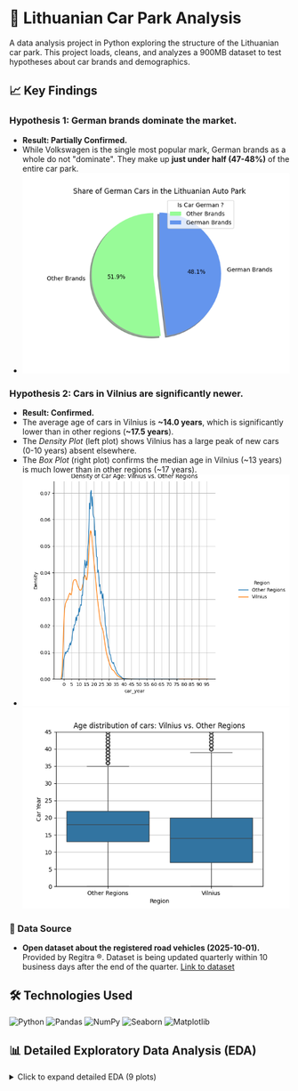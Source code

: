 # 🚗 Lithuanian Car Park Analysis

A data analysis project in Python exploring the structure of the Lithuanian car park. This project loads, cleans, and analyzes a 900MB dataset to test hypotheses about car brands and demographics.

## 📈 Key Findings

### Hypothesis 1: German brands dominate the market.
* **Result: Partially Confirmed.**
* While Volkswagen is the single most popular mark, German brands as a whole do not "dominate". They make up **just under half (47-48%)** of the entire car park.
* ![Hypothesis 1](images/hyp_1.png)

### Hypothesis 2: Cars in Vilnius are significantly newer.
* **Result: Confirmed.**
* The average age of cars in Vilnius is **~14.0 years**, which is significantly lower than in other regions (**~17.5 years**).
* The *Density Plot* (left plot) shows Vilnius has a large peak of new cars (0-10 years) absent elsewhere.
* The *Box Plot* (right plot) confirms the median age in Vilnius (~13 years) is much lower than in other regions (~17 years).
* ![Hypothesis 2.1](images/hyp_21.png) ![Hypothesis 2.2](images/Hyp_22.png)

### 📂 Data Source
- **Open dataset about the registered road vehicles (2025-10-01).** Provided by Regitra ®️. Dataset is being updated quarterly within 10 business days after the end of the quarter. [Link to dataset](https://www.regitra.lt/imone/atviri-duomenys/#transporto-priemones)


## 🛠️ Technologies Used

![Python](https://img.shields.io/badge/Python-FFD43B?style=for-the-badge&logo=python&logoColor=306998)
![Pandas](https://img.shields.io/badge/Pandas-1A5276?style=for-the-badge&logo=pandas&logoColor=F5F5F5)
![NumPy](https://img.shields.io/badge/NumPy-4D77CF?style=for-the-badge&logo=numpy&logoColor=white)
![Seaborn](https://img.shields.io/badge/Seaborn-69B3A2?style=for-the-badge&logo=python&logoColor=white)
![Matplotlib](https://img.shields.io/badge/Matplotlib-005C8F?style=for-the-badge&logo=plotly&logoColor=F5F5F5)


## 📊 Detailed Exploratory Data Analysis (EDA)

<details>
<summary>Click to expand detailed EDA (9 plots)</summary>

### Top 10 Car Marks
* **Insight:** Volkswagen is the most popular single brand (16.6%). However, nearly a third of all cars fall into the "Others" category.
* ![Top 10 Marks in Lithuania](images/top10carmarksppie.png)

### Top 20 Car Marks (Bar Chart)
* **Insight:** This confirms the top 3: VW (16.6%), Audi (10.6%), and Toyota (9.8%).
* ![Top 20 Marks in Lithuania](images/top20carmarksplot.png)

### Top 3 Models of Top 3 Brands
* **Insight:** Drilling down, the most popular models for the top brands are VW Passat (82k), Audi A6 (29k), and Toyota Avensis (25k).
* ![Top 3 Models of Top 3 Marks](images/top3top3.png)

### Top 7 Colors
* **Insight:** Grey is the most dominant color. The vast majority (84.2%) of all cars are one of seven colors: grey, black, blue, white, red, green, or brown.
* ![Top 7 Colors](images/top7col.png)

### Car Conditions
* **Insight:** The majority of Lithuanian cars are classified as 'Old' (15-20 years) or 'Very Old' (>20 years).
* ![Car Conditions](images/conditions.png)

### Top 15 Oldest & Newest Cars (Average Age)
* **Insight (Oldest):** Audi is among the brands with the oldest average age (20.6 years).
* ![Top 15 Oldest Cars](images/top15oldest.png)
* **Insight (Newest):** This chart reveals a data anomaly: "Moskvich" has an average age of 11.4 years, which is impossible. This highlights an issue in the source data's `production_year` or `first_reg_date` for older models.
* ![Top 15 Newest Cars](images/top15newest.png)

### Top 10 Municipalities
* **Insight:** As expected, Vilnius City and Kaunas City have the most registered cars. Interestingly, the *regions* of Vilnius and Kaunas have a similar number of cars as the city of Klaipeda.
* ![Top 10 Municipalities](images/top10mun.png)

</details>







